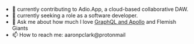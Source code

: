 - 🔭  currently contributing to Adio.App, a cloud-based collaborative DAW.
- 👯  currently seeking a role as a software developer.
- 💬 Ask me about how much I love [GraphQL and Apollo](https://github.com/aapclark/apollo_prisma_docker) and Flemish Giants 
- 📫 How to reach me: aaronpclark@protonmail

